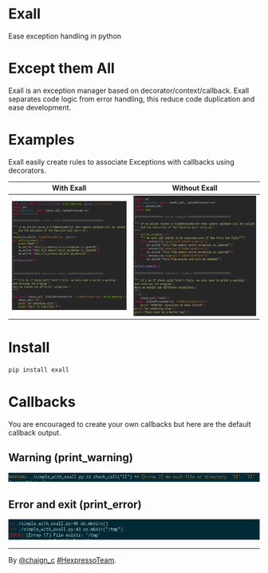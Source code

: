 # Exall
Ease exception handling in python

# Except them All
Exall is an exception manager based on decorator/context/callback.
Exall separates code logic from error handling, this reduce code duplication and ease development.


# Examples
Exall easily create rules to associate Exceptions with callbacks using decorators.

| With Exall | Without Exall |
| --- |--- |
|![Alt Text](assets/with_exall.PNG) | ![Alt Text](assets/without_exall.PNG) |

# Install

```sh
pip install exall
```

# Callbacks
You are encouraged to create your own callbacks but here are the default callback output.

## Warning (print_warning)
![Alt Text](assets/exall_warning.PNG)

## Error and exit (print_error)
![Alt Text](assets/exall_error.PNG)

----
By [@chaign\_c][] [#HexpressoTeam][hexpresso].


[hexpresso]:     https://hexpresso.github.io
[@chaign\_c]:    https://twitter.com/chaign_c
